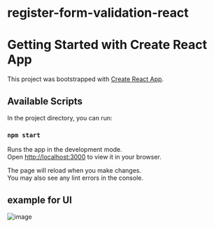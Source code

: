 # register-form-validation-react

# Getting Started with Create React App

This project was bootstrapped with [Create React App](https://github.com/facebook/create-react-app).

## Available Scripts

In the project directory, you can run:

### `npm start`

Runs the app in the development mode.\
Open [http://localhost:3000](http://localhost:3000) to view it in your browser.

The page will reload when you make changes.\
You may also see any lint errors in the console.

## example for UI

![image](https://github.com/printfcom1/register-form-validation-react/assets/61134721/e2c9946b-fee7-45e1-84f2-83d9594d6273)

